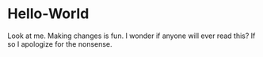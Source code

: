 # Hello-World
Look at me.
Making changes is fun. 
I wonder if anyone will ever read this? If so I apologize for the nonsense. 
